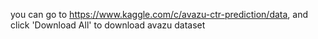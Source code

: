 you can go to https://www.kaggle.com/c/avazu-ctr-prediction/data, and click 'Download All' to download avazu dataset
